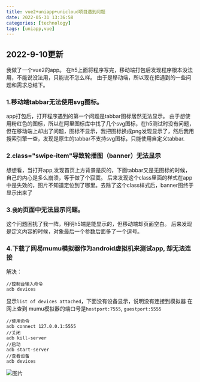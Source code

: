```yaml
---
title: vue2+uniapp+unicloud项目遇到问题
date: 2022-05-31 13:36:58
categories: [technology]
tags: [uniapp,vue]
---
```

## 2022-9-10更新
我做了一个vue2的app。
在h5上面将程序写完，移动端打包后发现程序根本没法用，不能说没法用，只能说不怎么样。
由于是移动端，所以现在把遇到的一些问题和需求总结下。

<!-- more -->
### 1.移动端tabbar无法使用svg图标。
app打包后，打开程序遇到的第一个问题是tabbar图标居然无法显示。
由于想使用粉红色的图标，所以在阿里图标库中找了几个svg图标，在h5测试时没有问题，但在移动端上却出了问题，图标不显示，我把图标换成png发现显示了，然后我用搜索引擎一查，发现是原生的tabbar不支持svg图标，只能使用自定义tabbar.
### 2.class="swipe-item"导致轮播图（banner）无法显示
想想看，当打开app,发现首页上方背景是灰的，下面tabbar又是无图标的时候，自己的内心是多么崩溃，等于做了个寂寞。
后来发现这个class里面的样式在app中是失效的，图片不知道定位到了哪里。去除了这个class样式后，banner图终于显示出来了
### 3.`我的`页面中无法显示问题。
这个问题困扰了我一阵，明明h5端是能显示的，但移动端却页面空白。
后来发现是定义内容的时候，对象最后一个参数后面多了一个逗号。
### 4.下载了网易mumu模拟器作为android虚拟机来测试app, 却无法连接
解决：
```
//控制台输入命令
adb devices
```
显示`list of devices attached`，下面没有设备显示，说明没有连接到模拟器
在网上查到 mumu模拟器的端口号是`hostport:7555`, `guestport:5555`
```
//使用命令
adb connect 127.0.0.1:5555
//关闭
adb kill-server
//启动
adb start-server
//查看设备
adb devices
```
![图片](http://ql-u-pic.oss-cn-shanghai.aliyuncs.com/upic/2022/09/10/0eFlm8GNYzac.png)


